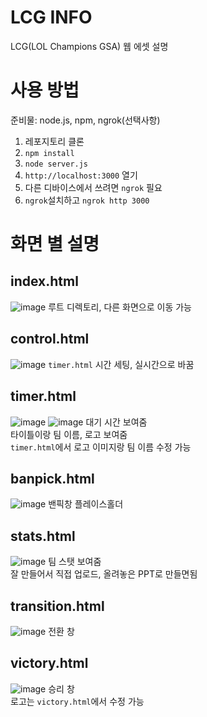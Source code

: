 # LCG INFO

LCG(LOL Champions GSA) 웹 에셋 설명

# 사용 방법

준비물: node.js, npm, ngrok(선택사항)

1. 레포지토리 클론
2. `npm install`
3. `node server.js`
4. `http://localhost:3000` 열기
5. 다른 디바이스에서 쓰려면 `ngrok` 필요
6. `ngrok`설치하고 `ngrok http 3000`

# 화면 별 설명

## index.html

![image](https://github.com/sleepncaffeine/sleepncaffeine/assets/101965838/9e1318fb-6347-4cc7-85a4-d1419a4eaa4b)
루트 디렉토리, 다른 화면으로 이동 가능

## control.html

![image](https://github.com/sleepncaffeine/sleepncaffeine/assets/101965838/09d083ab-6360-420b-948b-4e9de054ab52)
`timer.html` 시간 세팅, 실시간으로 바꿈

## timer.html

![image](https://github.com/sleepncaffeine/sleepncaffeine/assets/101965838/d35c6bf6-2112-4bbc-83e0-8939fd72df98)
![image](https://github.com/sleepncaffeine/sleepncaffeine/assets/101965838/7fbbbc77-554f-4728-91f9-44f2f5a09834)
대기 시간 보여줌  
타이틀이랑 팀 이름, 로고 보여줌  
`timer.html`에서 로고 이미지랑 팀 이름 수정 가능

## banpick.html

![image](https://github.com/sleepncaffeine/sleepncaffeine/assets/101965838/c83edfa0-86a6-4b68-9a89-2ff1d0093f4c)
밴픽창 플레이스홀더

## stats.html

![image](https://github.com/sleepncaffeine/sleepncaffeine/assets/101965838/59b64fad-eeb0-45ff-acd8-706942c87c86)
팀 스탯 보여줌  
잘 만들어서 직접 업로드, 올려놓은 PPT로 만들면됨

## transition.html

![image](https://github.com/sleepncaffeine/sleepncaffeine/assets/101965838/3341fe70-410c-4531-afdc-e424d026a7aa)
전환 창

## victory.html

![image](https://github.com/sleepncaffeine/sleepncaffeine/assets/101965838/6356b1e7-ffe8-42ca-8cf2-d1cf6d422fcb)
승리 창  
로고는 `victory.html`에서 수정 가능
